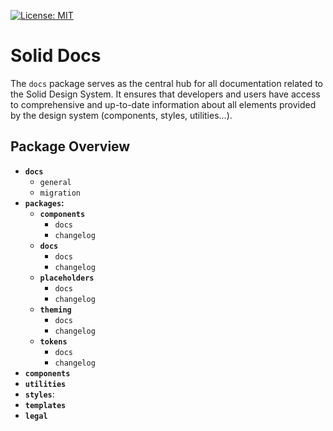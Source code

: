 [![License: MIT](https://img.shields.io/badge/License-MIT-green.svg)](https://opensource.org/licenses/MIT)

# Solid Docs

The `docs` package serves as the central hub for all documentation related to the Solid Design System. It ensures that developers and users have access to comprehensive and up-to-date information about all elements provided by the design system (components, styles, utilities...).

## Package Overview

- **`docs`**
  - `general`
  - `migration`
- **`packages`:**
  - **`components`**
    - `docs`
    - `changelog`
  - **`docs`**
    - `docs`
    - `changelog`
  - **`placeholders`**
    - `docs`
    - `changelog`
  - **`theming`**
    - `docs`
    - `changelog`
  - **`tokens`**
    - `docs`
    - `changelog`
- **`components`**
- **`utilities`**
- **`styles`**:
- **`templates`**
- **`legal`**
